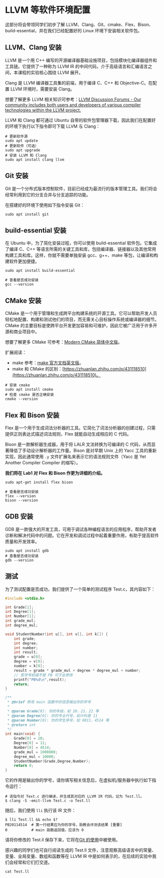 # LLVM 等软件环境配置

这部分将会带领同学们初步了解 LLVM、Clang、Git、cmake、Flex、Bison、build-essential，并在我们已经配置好的 Linux 环境下安装相关软件包。

## LLVM、Clang 安装

LLVM 是一个用 C++ 编写的开源编译器基础设施项目，包括模块化编译器组件和工具链。它提供了一种称为 LLVM IR 的中间代码，介于高级语言和汇编语言之间，本课程的实验核心围绕 LLVM 展开。

Clang 是 LLVM 编译器工具集的前端，用于编译 C、C++ 和 Objective-C。在配置 LLVM 环境时，需要安装 Clang。

想要了解更多 LLVM 相关知识可参考：[LLVM Discussion Forums - Our community includes both users and developers of various compiler technologies within the LLVM project.](https://discourse.llvm.org/)

LLVM 和 Clang 都可通过 Ubuntu 自带的软件包管理器下载，因此我们在配置好的环境下执行以下指令即可下载 LLVM 与 Clang：

```shell
# 更新软件源
sudo apt update
# 更新软件（可选）
sudo apt upgrade
# 安装 LLVM 和 Clang
sudo apt install clang llvm
```

## Git 安装

Git 是一个分布式版本控制软件，目前已经成为最流行的版本管理工具。我们将会经常利用到它的分支合并与分支追踪的功能。

在搭建好的环境下使用如下指令安装 Git：

```shell
sudo apt install git
```

## build-essential 安装

在 Ubuntu 中，为了简化安装过程，你可以使用 build-essential 软件包。它集成了编译 C、C++ 等语言所需的关键工具和库，包括编译器、链接器以及其他常用构建工具和库。这样，你就不需要单独安装 gcc、g++、make 等包，让编译和构建软件更加便捷。

```shell
sudo apt install build-essential

# 查看是否成功安装
gcc --version
```

## CMake 安装

CMake 是一个用于管理和生成跨平台构建系统的开源工具。它可以帮助开发人员轻松地配置、构建和测试他们的项目，而无需关心目标操作系统或编译器的细节。CMake 的主要目标是使跨平台开发更加容易和可维护，因此它被广泛用于许多开源和商业项目中。

想要了解更多 CMake 可参考：[Modern CMake 简体中文版](https://modern-cmake-cn.github.io/Modern-CMake-zh_CN/)。

扩展阅读：

- make 参考：[make 官方文档英文版](https://www.gnu.org/software/make/manual/make.html)。
- make 和 CMake 的区别：[https://zhuanlan.zhihu.com/p/431118510](https://zhuanlan.zhihu.com/p/431118510)。

```shell
# 安装 cmake
sudo apt install cmake
# 检查 cmake 是否正确安装
cmake --version
```

## Flex 和 Bison 安装

Flex 是一个用于生成词法分析器的工具。它简化了词法分析器的创建过程，只需提供正则表达式描述词法规则，Flex 就能自动生成相应的 C 代码。

Bison 是一款解析器生成器，用于将 LALR 文法转换为可编译的 C 代码，从而显著降低了手动设计解析器的工作量。Bison 是对早期 Unix 上的 Yacc 工具的重新实现，因此通常使用 `.y` 文件扩展名来表示它的语法规则文件（Yacc 是 Yet Another Compiler Compiler 的缩写）。

**我们将在 Lab1 对 Flex 和 Bison 作更为详细的介绍。**

```shell
sudo apt-get install flex bison

# 查看是否成功安装
flex --version
bison --version
```

## GDB 安装

GDB 是一款强大的开发工具，可用于调试各种编程语言的应用程序，帮助开发者诊断和解决代码中的问题。它在开发和调试过程中起着重要作用，有助于提高软件质量和开发效率。

```shell
sudo apt install gdb
# 查看是否成功安装
gdb --version

```

## 测试

为了测试配置是否成功，我们提供了一个简单的测试程序 Test.c，其内容如下：

```c
#include <stdio.h>

int Grade[1];
int Degree[1];
int Number[1];
int grade_mul;
int degree_mul;

void StudentNumber(int u[], int v[], int k[]) {
    int grade;
    int degree;
    int number;
    int result;
    grade = u[0];
    degree = v[0];
    number = k[0];
    result = grade * grade_mul + degree * degree_mul + number;
    // 若学号前缀不是 PB 可于此修改
    printf("PB%d\n",result);
    return;
}

/**
 * @brief 修改 main 函数中的信息输出你的学号
 *
 * @param Grade[0]: 你的年级，如 20，21，22 等
 * @param Degree[0]: 你的专业代号，如计科是 11
 * @param Number[0]: 你的学生序号，如 0011，4514 等
 * @return int
 */
int main(void) {
    Grade[0] = 20;
    Degree[0] = 11;
    Number[0] = 4514;
    grade_mul = 1000000;
    degree_mul = 10000;
    StudentNumber(Grade,Degree,Number);
    return 0;
}
```

它的作用是输出你的学号，请你填写相关信息后，在虚拟机/服务器中执行如下指令运行：

```shell
# 该指令对 Text.c 进行编译，并生成其对应的 LLVM IR 代码，记为 Test.ll。
$ clang -S -emit-llvm Test.c -o Test.ll
```

随后，我们使用 `lli` 执行该 IR 文件：

```shell
$ lli Test.ll && echo $?
PB20114514  # 第一行结果应为你的学号，助教会评测该结果 [重要]
0           # main 函数返回值，应该为 0
```

请将你修改的 Test.ll 保存下来，它将在[Git 的使用](git.md)中被使用。

感兴趣的同学们也可自行阅读生成的 Test.ll 文件，注意观察高级语言中的常量、变量、全局变量、数组和函数等在 LLVM IR 中是如何表示的，在后续的实验中我们会经常和它们打交道。

```shell
cat Test.ll
```
